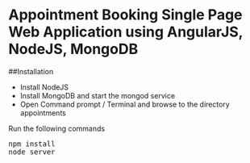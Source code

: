 # Appointment Booking Single Page Web Application using AngularJS, NodeJS, MongoDB

##Installation
* Install NodeJS
* Install MongoDB and start the mongod service
* Open Command prompt / Terminal and browse to the directory appointments

Run the following commands
<pre>
npm install 
node server
</pre>